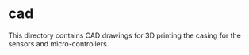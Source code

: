 # cad

This directory contains CAD drawings for 3D printing the casing for the sensors and micro-controllers.